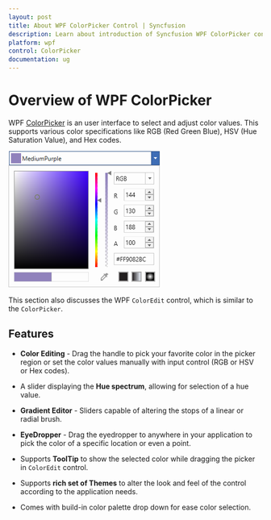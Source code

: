```yaml
---
layout: post
title: About WPF ColorPicker Control | Syncfusion
description: Learn about introduction of Syncfusion WPF ColorPicker control, available features and more details.
platform: wpf
control: ColorPicker
documentation: ug
---
```


# Overview of WPF ColorPicker

 WPF [ColorPicker](https://www.syncfusion.com/wpf-ui-controls/colorpicker ) is an user interface to select and adjust color values. This supports various color specifications like RGB (Red Green Blue), HSV (Hue Saturation Value), and Hex codes.

 ![Syncfusion WPF ColorPicker-ColorEdit](Getting-Started_images/ColorEdit_Overview.png)

This section also discusses the WPF `ColorEdit` control, which is similar to the `ColorPicker`.

## Features

* **Color Editing** - Drag the handle to pick your favorite color in the picker region or set the color values manually with input control (RGB or HSV or Hex codes).

* A slider displaying the **Hue spectrum**, allowing for selection of a hue value.
* **Gradient Editor** - Sliders capable of altering the stops of a linear or radial brush.
* **EyeDropper** - Drag the eyedropper to anywhere in your application to pick the color of a specific location or even a point.
*  Supports  **ToolTip**  to show the selected color while dragging the picker in `ColorEdit` control.
*  Supports **rich set of Themes** to alter the look and feel of the control according to the application needs.
*  Comes with build-in color palette drop down for ease color selection.